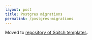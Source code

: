 ```yaml
---
layout: post
title: Postgres migrations
permalink: /postgres-migrations
---
```

Moved to [repository of Sqitch
templates](https://github.com/explodinglabs/sqitch-templates).

